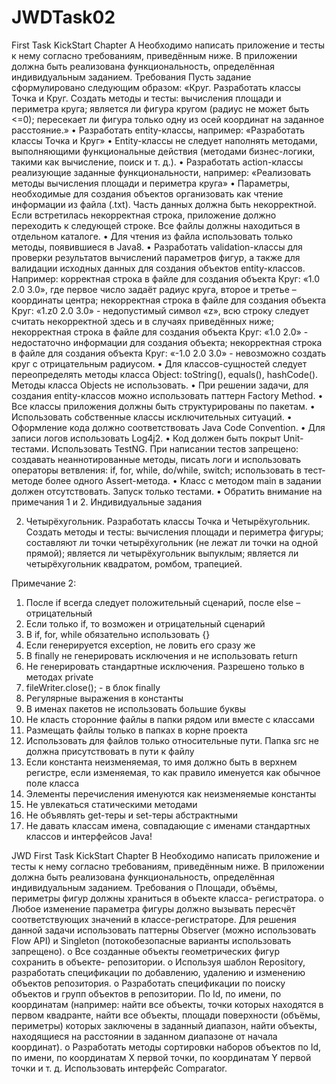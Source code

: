 # JWDTask02
First Task KickStart Chapter A
Необходимо написать приложение и тесты к нему согласно требованиям,
приведённым ниже. В приложении должна быть реализована функциональность,
определённая индивидуальным заданием.
Требования
Пусть задание сформулировано следующим образом: «Круг. Разработать классы
Точка и Круг. Создать методы и тесты: вычисления площади и периметра круга;
является ли фигура кругом (радиус не может быть <=0); пересекает ли фигура только
одну из осей координат на заданное расстояние.»
• Разработать entity-классы, например: «Разработать классы Точка и Круг»
• Entity-классы не следует наполнять методами, выполняющими функциональные
действия (методами бизнес-логики, такими как вычисление, поиск и т. д.).
• Разработать action-классы реализующие заданные функциональности, например:
«Реализовать методы вычисления площади и периметра круга»
• Параметры, необходимые для создания объектов организовать как чтение
информации из файла (.txt). Часть данных должна быть некорректной. Если
встретилась некорректная строка, приложение должно переходить к следующей
строке. Все файлы должны находиться в отдельном каталоге.
• Для чтения из файла использовать только методы, появившиеся в Java8.
• Разработать validation-классы для проверки результатов вычислений параметров
фигур, а также для валидации исходных данных для создания объектов entity-классов.
Например: корректная строка в файле для создания объекта Круг: «1.0 2.0 3.0», где
первое число задаёт радиус круга, второе и третье – координаты центра; некорректная
строка в файле для создания объекта Круг: «1.z0 2.0 3.0» - недопустимый символ «z»,
всю строку следует считать некорректной здесь и в случаях приведённых ниже;
некорректная строка в файле для создания объекта Круг: «1.0 2.0» - недостаточно
информации для создания объекта; некорректная строка в файле для создания
объекта Круг: «-1.0 2.0 3.0» - невозможно создать круг с отрицательным радиусом.
• Для классов-сущностей следует переопределять методы класса Object: toString(),
equals(), hashCode(). Методы класса Objects не использовать.
• При решении задачи, для создания entity-классов можно использовать паттерн Factory
Method.
• Все классы приложения должны быть структурированы по пакетам.
• Использовать собственные классы исключительных ситуаций.
• Оформление кода должно соответствовать Java Code Convention.
• Для записи логов использовать Log4j2.
• Код должен быть покрыт Unit-тестами. Использовать TestNG. При написании тестов
запрещено: создавать неаннотированные методы, писать логи и использовать
операторы ветвления: if, for, while, do/while, switch; использовать в тест-методе более
одного Assert-метода.
• Класс с методом main в задании должен отсутствовать. Запуск только тестами.
• Обратить внимание на примечания 1 и 2.
Индивидуальные задания

2. Четырёхугольник. Разработать классы Точка и Четырёхугольник. Создать
методы и тесты: вычисления площади и периметра фигуры; составляют ли
точки четырёхугольник (не лежат ли точки на одной прямой); является ли
четырёхугольник выпуклым; является ли четырёхугольник квадратом, ромбом,
трапецией.

Примечание 2:
1. После if всегда следует положительный сценарий, после else – отрицательный
2. Если только if, то возможен и отрицательный сценарий
3. В if, for, while обязательно использовать {}
4. Если генерируется exception, не ловить его сразу же
5. В finally не генерировать исключения и не использовать return
6. Не генерировать стандартные исключения. Разрешено только в методах
private
7. fileWriter.close(); - в блок finally
8. Регулярные выражения в константы
9. В именах пакетов не использовать большие буквы
10. Не класть сторонние файлы в папки рядом или вместе с классами
11. Размещать файлы только в папках в корне проекта
12. Использовать для файлов только относительные пути. Папка src не должна
присутствовать в пути к файлу
13. Если константа неизменяемая, то имя должно быть в верхнем регистре, если
изменяемая, то как правило именуется как обычное поле класса
14. Элементы перечисления именуются как неизменяемые константы
15. Не увлекаться статическими методами
16. Не объявлять get-теры и set-теры абстрактными
17. Не давать классам имена, совпадающие с именами
стандартных классов и интерфейсов Java!

JWD First Task KickStart Chapter B
Необходимо написать приложение и тесты к нему согласно требованиям,
приведённым ниже. В приложении должна быть реализована функциональность,
определённая индивидуальным заданием.
Требования
o Площади, объёмы, периметры фигур должны храниться в объекте класса-
регистратора.
o Любое изменение параметра фигуры должно вызывать пересчёт
соответствующих значений в классе-регистраторе.
Для решения данной задачи использовать паттерны Observer (можно
использовать Flow API) и Singleton (потокобезопасные варианты использовать
запрещено).
o Все созданные объекты геометрических фигур сохранить в объекте-
репозитории.
o Используя шаблон Repository, разработать спецификации по добавлению,
удалению и изменению объектов репозитория.
o Разработать спецификации по поиску объектов и групп объектов в репозитории.
По Id, по имени, по координатам (например: найти все объекты, точки которых
находятся в первом квадранте, найти все объекты, площади поверхности
(объёмы, периметры) которых заключены в заданный диапазон, найти объекты,
находящиеся на расстоянии в заданном диапазоне от начала координат).
o Разработать методы сортировки наборов объектов по Id, по имени, по
координатам X первой точки, по координатам Y первой точки и т. д.
Использовать интерфейс Comparator.
